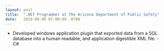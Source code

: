 ```yaml
---
layout: post
title:  ".NET Programmer at The Arizona Department of Public Safety"
date:   2018-08-06 07:00:00 -0700
---
```


* Developed windows application plugin that exported data from a SQL database into a human readable, and application digestible XML file. - C#